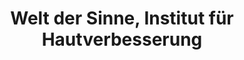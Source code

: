 ---
title: "Welt der Sinne, Institut für Hautverbesserung"
url: /leverkusen/welt-der-sinne-institut-fuer-hautverbesserung/
shop: Kosmetik
---